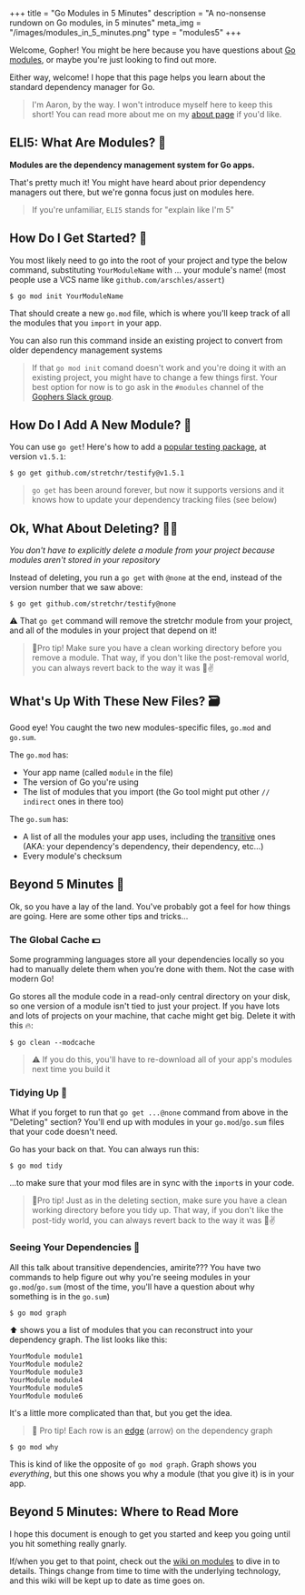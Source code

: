 +++
title = "Go Modules in 5 Minutes"
description = "A no-nonsense rundown on Go modules, in 5 minutes"
meta_img = "/images/modules_in_5_minutes.png"
type = "modules5"
+++

Welcome, Gopher! You might be here because you have questions about [Go modules](https://github.com/golang/go/wiki/Modules), or maybe you're just looking to find out more.

Either way, welcome! I hope that this page helps you learn about the standard dependency manager for Go.

>I'm Aaron, by the way. I won't introduce myself here to keep this short! You can read more about me on my [about page](/about) if you'd like.

## ELI5: What Are Modules? 🤨

**Modules are the dependency management system for Go apps.**

That's pretty much it! You might have heard about prior dependency managers out there, but we're gonna focus just on modules here.

>If you're unfamiliar, `ELI5` stands for "explain like I'm 5"

## How Do I Get Started? 🚀

You most likely need to go into the root of your project and type the below command, substituting `YourModuleName` with ... your module's name! (most people use a VCS name like `github.com/arschles/assert`)

```console
$ go mod init YourModuleName
```

That should create a new `go.mod` file, which is where you'll keep track of all the modules that you `import` in your app.

You can also run this command inside an existing project to convert from older dependency management systems

>If that `go mod init` comand doesn't work and you're doing it with an existing project, you might have to change a few things first. Your best option for now is to go ask in the `#modules` channel of the [Gophers Slack group](https://invite.slack.golangbridge.org/).

## How Do I Add A New Module? 🥳

You can use `go get`! Here's how to add a [popular testing package](https://github.com/stretchr/testify), at version `v1.5.1`:

```console
$ go get github.com/stretchr/testify@v1.5.1
```

>`go get` has been around forever, but now it supports versions and it knows how to update your dependency tracking files (see below)

## Ok, What About Deleting? 🧛‍♀️

_You don't have to explicitly delete a module from your project because modules aren't stored in your repository_

Instead of deleting, you run a `go get` with `@none` at the end, instead of the version number that we saw above:

```console
$ go get github.com/stretchr/testify@none
```

⚠ That `go get` command will remove the stretchr module from your project, and all of the modules in your project that depend on it!

>🦾Pro tip! Make sure you have a clean working directory before you remove a module. That way, if you don't like the post-removal world, you can always revert back to the way it was 🚢✌

## What's Up With These New Files? 🗃

Good eye! You caught the two new modules-specific files, `go.mod` and `go.sum`.

The `go.mod` has:

- Your app name (called `module` in the file)
- The version of Go you're using
- The list of modules that you import (the Go tool might put other `// indirect` ones in there too)

The `go.sum` has:

- A list of all the modules your app uses, including the [transitive](https://en.wikipedia.org/wiki/Transitive_dependency) ones (AKA: your dependency's dependency, their dependency, etc...)
- Every module's checksum

## Beyond 5 Minutes 🚀

Ok, so you have a lay of the land. You've probably got a feel for how things are going. Here are some other tips and tricks...

### The Global Cache 💵

Some programming languages store all your dependencies locally so you had to manually delete them when you’re done with them. Not the case with modern Go!

Go stores all the module code in a read-only central directory on your disk, so one version of a module isn't tied to just your project. If you have lots and lots of projects on your machine, that cache might get big. Delete it with this 🔥:

```console
$ go clean --modcache
```

>⚠ If you do this, you'll have to re-download all of your app's modules next time you build it

### Tidying Up 🧹

What if you forget to run that `go get ...@none` command from above in the "Deleting" section? You'll end up with modules in your `go.mod`/`go.sum` files that your code doesn't need.

Go has your back on that. You can always run this:

```console
$ go mod tidy
```

...to make sure that your mod files are in sync with the `import`s in your code.

>🦾Pro tip! Just as in the deleting section, make sure you have a clean working directory before you tidy up. That way, if you don't like the post-tidy world, you can always revert back to the way it was 🚢✌


### Seeing Your Dependencies 👀

All this talk about transitive dependencies, amirite??? You have two commands to help figure out why you're seeing modules in your `go.mod`/`go.sum` (most of the time, you'll have a question about why something is in the `go.sum`)

```console
$ go mod graph
```

⬆ shows you a list of modules that you can reconstruct into your dependency graph. The list looks like this:

```console
YourModule module1
YourModule module2
YourModule module3
YourModule module4
YourModule module5
YourModule module6
```

It's a little more complicated than that, but you get the idea.

>🦾 Pro tip! Each row is an [edge](https://en.wikipedia.org/wiki/Graph_(abstract_data_type)) (arrow) on the dependency graph

```
$ go mod why
```

This is kind of like the opposite of `go mod graph`. Graph shows you _everything_, but this one shows you why a module (that you give it) is in your app. 


## Beyond 5 Minutes: Where to Read More

I hope this document is enough to get you started and keep you going until you hit something really gnarly.

If/when you get to that point, check out the [wiki on modules](https://github.com/golang/go/wiki/Modules) to dive in to details. Things change from time to time with the underlying technology, and this wiki will be kept up to date as time goes on.